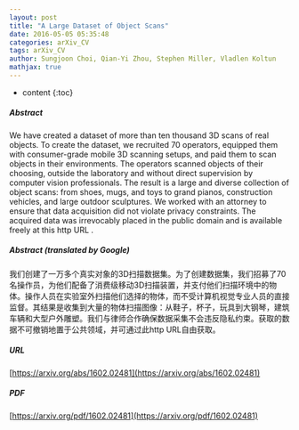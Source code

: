 ```yaml
---
layout: post
title: "A Large Dataset of Object Scans"
date: 2016-05-05 05:35:48
categories: arXiv_CV
tags: arXiv_CV
author: Sungjoon Choi, Qian-Yi Zhou, Stephen Miller, Vladlen Koltun
mathjax: true
---
```


* content
{:toc}

##### Abstract
We have created a dataset of more than ten thousand 3D scans of real objects. To create the dataset, we recruited 70 operators, equipped them with consumer-grade mobile 3D scanning setups, and paid them to scan objects in their environments. The operators scanned objects of their choosing, outside the laboratory and without direct supervision by computer vision professionals. The result is a large and diverse collection of object scans: from shoes, mugs, and toys to grand pianos, construction vehicles, and large outdoor sculptures. We worked with an attorney to ensure that data acquisition did not violate privacy constraints. The acquired data was irrevocably placed in the public domain and is available freely at this http URL .

##### Abstract (translated by Google)
我们创建了一万多个真实对象的3D扫描数据集。为了创建数据集，我们招募了70名操作员，为他们配备了消费级移动3D扫描装置，并支付他们扫描环境中的物体。操作人员在实验室外扫描他们选择的物体，而不受计算机视觉专业人员的直接监督。其结果是收集到大量的物体扫描图像：从鞋子，杯子，玩具到大钢琴，建筑车辆和大型户外雕塑。我们与律师合作确保数据采集不会违反隐私约束。获取的数据不可撤销地置于公共领域，并可通过此http URL自由获取。

##### URL
[https://arxiv.org/abs/1602.02481](https://arxiv.org/abs/1602.02481)

##### PDF
[https://arxiv.org/pdf/1602.02481](https://arxiv.org/pdf/1602.02481)


